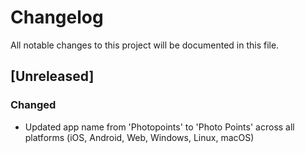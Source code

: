 # Changelog

All notable changes to this project will be documented in this file.

## [Unreleased]

### Changed
- Updated app name from 'Photopoints' to 'Photo Points' across all platforms (iOS, Android, Web, Windows, Linux, macOS)